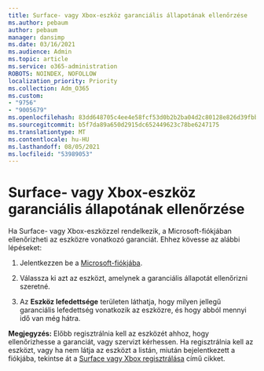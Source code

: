```yaml
---
title: Surface- vagy Xbox-eszköz garanciális állapotának ellenőrzése
ms.author: pebaum
author: pebaum
manager: dansimp
ms.date: 03/16/2021
ms.audience: Admin
ms.topic: article
ms.service: o365-administration
ROBOTS: NOINDEX, NOFOLLOW
localization_priority: Priority
ms.collection: Adm_O365
ms.custom:
- "9756"
- "9005679"
ms.openlocfilehash: 83dd648705c4ee4e58fcf53d0b2b2ba04d2c80128e826d39fbb2061eb547f63e
ms.sourcegitcommit: b5f7da89a650d2915dc652449623c78be6247175
ms.translationtype: MT
ms.contentlocale: hu-HU
ms.lasthandoff: 08/05/2021
ms.locfileid: "53989053"
---
```

# <a name="check-the-warranty-status-for-a-surface-or-xbox-device"></a>Surface- vagy Xbox-eszköz garanciális állapotának ellenőrzése

Ha Surface- vagy Xbox-eszközzel rendelkezik, a Microsoft-fiókjában ellenőrizheti az eszközre vonatkozó garanciát. Ehhez kövesse az alábbi lépéseket:

1. Jelentkezzen be a [Microsoft-fiókjába](https://account.microsoft.com/devices/). 

1. Válassza ki azt az eszközt, amelynek a garanciális állapotát ellenőrizni szeretné.

1. Az **Eszköz lefedettsége** területen láthatja, hogy milyen jellegű garanciális lefedettség vonatkozik az eszközre, és hogy abból mennyi idő van még hátra.

**Megjegyzés:** Előbb regisztrálnia kell az eszközét ahhoz, hogy ellenőrizhesse a garanciát, vagy szervizt kérhessen. Ha regisztrálnia kell az eszközt, vagy ha nem látja az eszközt a listán, miután bejelentkezett a fiókjába, tekintse át a [Surface vagy Xbox regisztrálása](https://support.microsoft.com/surface/register-your-surface-or-xbox-fd7d73f8-b0e6-c9fa-e83b-0b64652e2376) című cikket.
